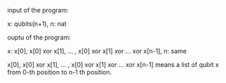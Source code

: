 input of the program:

x: qubits(n+1), n: nat

ouptu of the program:

x: x[0], x[0] xor x[1], ... , x[0] xor x[1] xor ... xor x[n-1], n: same

x[0], x[0] xor x[1], ... , x[0] xor x[1] xor ... xor x[n-1] means a list of qubit x from 0-th position to n-1 th position.
